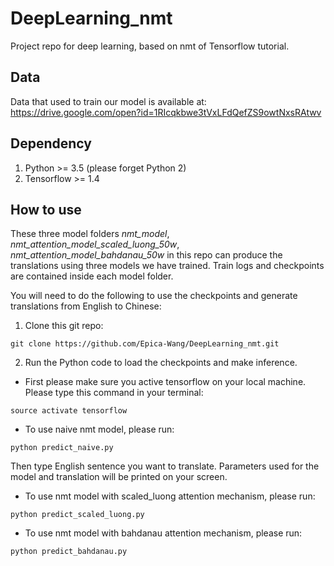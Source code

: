 # DeepLearning_nmt
Project repo for deep learning, based on nmt of Tensorflow tutorial.

## Data
Data that used to train our model is available at: https://drive.google.com/open?id=1RIcqkbwe3tVxLFdQefZS9owtNxsRAtwv

## Dependency

1. Python >= 3.5 (please forget Python 2)
2. Tensorflow >= 1.4

## How to use
These three model folders *nmt_model*, *nmt_attention_model_scaled_luong_50w*, *nmt_attention_model_bahdanau_50w* in this repo can produce the translations using three models we have trained. Train logs and checkpoints are contained inside each model folder.

You will need to do the following to use the checkpoints and generate translations from English to Chinese:

1. Clone this git repo:
```
git clone https://github.com/Epica-Wang/DeepLearning_nmt.git
```

2. Run the Python code to load the checkpoints and make inference.
  * First please make sure you active tensorflow on your local machine. Please type this command in your terminal:
  ```
  source activate tensorflow
  ```
  * To use naive nmt model, please run:
  ```
  python predict_naive.py
  ```
  Then type English sentence you want to translate. Parameters used for the model and translation will be printed on your screen.

  * To use nmt model with scaled_luong attention mechanism, please run:
  ```
  python predict_scaled_luong.py
  ```

  * To use nmt model with bahdanau attention mechanism, please run:
  ```
  python predict_bahdanau.py
  ```
